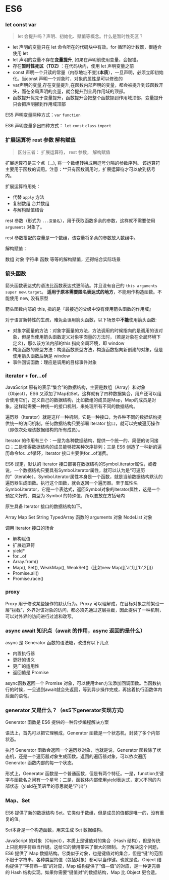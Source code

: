 # ES6 

### let const var 

> let 会提升吗？声明、初始化、赋值等概念。什么是暂时性死区？

- let 声明的变量只在 let 命令所在的代码块中有效。for 循环的计数器，很适合使用 let
- let 声明的变量不存在**变量提升**, 如果在声明前使用变量，会报错。
- 存在**暂时性死区（TDZ)** ：在代码块内，使用 let 声明变量之前
- const 声明一个只读的常量（内存地址不变)(**本质**），一旦声明，必须立即初始化。当const 声明一个对象时，对象的属性是可以修改的
- var声明的变量,存在变量提升,在函数内部声明的变量，都会被提升到该函数开头，而在全局声明的变量，就会提升到全局作用域的顶部。
- 函数提升优先于变量提升，函数提升会把整个函数挪到作用域顶部，变量提升只会把声明挪到作用域顶部

ES5 声明变量两种方式：`var` `function`

ES6 声明变量多出四种方式： `let` `const` `class` `import`

### 扩展运算符 rest 参数 解构赋值

> 区分三者： 扩展运算符， rest 参数， 解构赋值

扩展运算符是三个点（...), 将一个数组转换成用逗号分隔的参数序列。
该运算符主要用于函数的调用。注意：**只有函数调用时，扩展运算符才可以放到括号内。

扩展运算符用处：
- 代替 `apply` 方法
- 复制数组 合并数组
- 与解构赋值结合

rest 参数（形式为 `...变量名`），用于获取函数多余的参数，这样就不需要使用 `arguments` 对象了。

rest 参数搭配的变量是一个数组，该变量将多余的参数放入数组中。


解构赋值：

数组 对象 字符串 函数 等等的解构赋值，还得结合实际场景

### 箭头函数
箭头函数表达式的语法比函数表达式更简洁。并且没有自己的 `this arguments super new.target`。
**适用于原本需要匿名表达式的地方**，不能用作构造函数。不能使用 new, 没有原型

箭头函数内部的 this, 指的是『最接近的父级中没有使用箭头函数的作用域』

对于语言新特性的生疏，难免会误用箭头函数，以下场景中**不能**使用箭头函数:
- 对象字面量的方法：对象字面量的方法，方法调用的时候指向的是调用的该对象，但是当使用箭头函数定义对象字面量的方法时，（若是对象在全局环境下定义)，那么该方法内部的this 指向全局环境，即 window
- 构造函数的原型方法：构造函数原型方法，构造函数指向新创建的对象，但是使用箭头函数后确是 window
- 事件回调函数：理应是调用的目标事件对象


### iterator + for...of
JavaScript 原有的表示“集合”的数据结构，主要是数组（Array）和对象（Object），ES6 又添加了Map和Set。这样就有了四种数据集合，用户还可以组合使用它们，定义自己的数据结构，比如数组的成员是Map，Map的成员是对象。这样就需要一种统一的接口机制，来处理所有不同的数据结构。

遍历器（Iterator）就是这样一种机制。它是一种接口，为各种不同的数据结构提供统一的访问机制。任何数据结构只要部署 Iterator 接口，就可以完成遍历操作（即依次处理该数据结构的所有成员）。

Iterator 的作用有三个：一是为各种数据结构，提供一个统一的、简便的访问接口；二是使得数据结构的成员能够按某种次序排列；三是 ES6 创造了一种新的遍历命令for...of循环，Iterator 接口主要供for...of消费。

ES6 规定，默认的 Iterator 接口部署在数据结构的Symbol.iterator属性，或者说，一个数据结构只要具有Symbol.iterator属性，就可以认为是“可遍历的”（iterable）。Symbol.iterator属性本身是一个函数，就是当前数据结构默认的遍历器生成函数。执行这个函数，就会返回一个遍历器。至于属性名Symbol.iterator，它是一个表达式，返回Symbol对象的iterator属性，这是一个预定义好的、类型为 Symbol 的特殊值，所以要放在方括号内

原生具备 Iterator 接口的数据结构如下。

Array
Map
Set
String
TypedArray
函数的 arguments 对象
NodeList 对象

调用 Iterator 接口的场合
- 解构赋值
- 扩展运算符
- yield*
- for...of
- Array.from()
- Map(), Set(), WeakMap(), WeakSet()（比如new Map([['a',1],['b',2]])）
- Promise.all()
- Promise.race()

### proxy

Proxy 用于修改某些操作的默认行为。Proxy 可以理解成，在目标对象之前架设一层“拦截”，外界对该对象的访问，都必须先通过这层拦截，因此提供了一种机制，可以对外界的访问进行过滤和改写。

### async await 知识点（await 的作用，async 返回的是什么）
async 是 Generator 函数的语法糖，改进有以下几点
- 内置执行器
- 更好的语义
- 更广的适用性
- 返回值是 Promise

async函数返回一个 Promise 对象，可以使用then方法添加回调函数。当函数执行的时候，一旦遇到await就会先返回，等到异步操作完成，再接着执行函数体内后面的语句。

### generator 又是什么？（es5下generator实现方式)
Generator 函数是 ES6 提供的一种异步编程解决方案

语法上，首先可以把它理解成，Generator 函数是一个状态机，封装了多个内部状态。

执行 Generator 函数会返回一个遍历器对象，也就是说，Generator 函数除了状态机，还是一个遍历器对象生成函数。返回的遍历器对象，可以依次遍历 Generator 函数内部的每一个状态。

形式上，Generator 函数是一个普通函数，但是有两个特征。一是，function关键字与函数名之间有一个星号；二是，函数体内部使用yield表达式，定义不同的内部状态（yield在英语里的意思就是“产出”）

### Map、Set

ES6 提供了新的数据结构 Set。它类似于数组，但是成员的值都是唯一的，没有重复的值。

Set本身是一个构造函数，用来生成 Set 数据结构。


JavaScript 的对象（Object），本质上是键值对的集合（Hash 结构），但是传统上只能用字符串当作键。这给它的使用带来了很大的限制。
为了解决这个问题，ES6 提供了 Map 数据结构。它类似于对象，也是键值对的集合，但是“键”的范围不限于字符串，各种类型的值（包括对象）都可以当作键。也就是说，Object 结构提供了“字符串—值”的对应，Map 结构提供了“值—值”的对应，是一种更完善的 Hash 结构实现。如果你需要“键值对”的数据结构，Map 比 Object 更合适。

